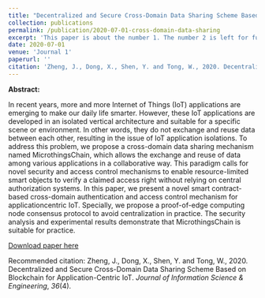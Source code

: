 ```yaml
---
title: "Decentralized and Secure Cross-Domain Data Sharing Scheme Based on Blockchain for Application-Centric IoT."
collection: publications
permalink: /publication/2020-07-01-cross-domain-data-sharing
excerpt: 'This paper is about the number 1. The number 2 is left for future work.'
date: 2020-07-01
venue: 'Journal 1'
paperurl: ''
citation: 'Zheng, J., Dong, X., Shen, Y. and Tong, W., 2020. Decentralized and Secure Cross-Domain Data Sharing Scheme Based on Blockchain for Application-Centric IoT. Journal of Information Science & Engineering, 36(4).'
---
```

**Abstract:** 

In recent years, more and more Internet of Things (IoT) applications are emerging to make our daily life smarter. However, these IoT applications are developed in an isolated vertical architecture and suitable for a specific scene or environment. In other words, they do not exchange and reuse data between each other, resulting in the issue of IoT application isolations. To address this problem, we propose a cross-domain data sharing mechanism named MicrothingsChain, which allows the exchange and reuse of data among various applications in a collaborative way. This paradigm calls for novel security and access control mechanisms to enable resource-limited smart objects to verify a claimed access right without relying on central authorization systems. In this paper, we present a novel smart contract-based cross-domain authentication and access control mechanism for applicationcentric IoT. Specially, we propose a proof-of-edge computing node consensus protocol to avoid centralization in practice. The security analysis and experimental results demonstrate that MicrothingsChain is suitable for practice.

[Download paper here](https://web.a.ebscohost.com/abstract?direct=true&profile=ehost&scope=site&authtype=crawler&jrnl=10162364&AN=144349507&h=mbwAJzw5mGlmpcEqy4P2EM4Hl5CJ4Dwx3zNXt67%2f8iuHOODkV4kEhKUwmpCM%2bKIJJGDmiVsWA8bwQNDTx4OU5Q%3d%3d&crl=c&resultNs=AdminWebAuth&resultLocal=ErrCrlNotAuth&crlhashurl=login.aspx%3fdirect%3dtrue%26profile%3dehost%26scope%3dsite%26authtype%3dcrawler%26jrnl%3d10162364%26AN%3d144349507)

Recommended citation: Zheng, J., Dong, X., Shen, Y. and Tong, W., 2020. Decentralized and Secure Cross-Domain Data Sharing Scheme Based on Blockchain for Application-Centric IoT. *Journal of Information Science & Engineering*, *36*(4).